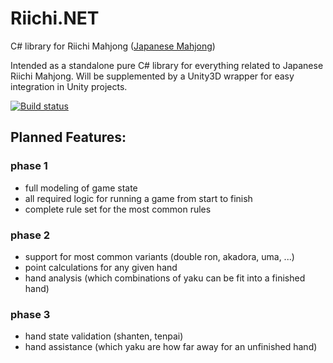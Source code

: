 # Riichi.NET
C# library for Riichi Mahjong ([Japanese Mahjong](https://en.wikipedia.org/wiki/Japanese_Mahjong))

Intended as a standalone pure C# library for everything related to Japanese Riichi Mahjong.
Will be supplemented by a Unity3D wrapper for easy integration in Unity projects.

[![Build status](https://ci.appveyor.com/api/projects/status/cj2kq6shw5benbua?svg=true)](https://ci.appveyor.com/project/senritsu/riichi-net)

## Planned Features:
### phase 1
- full modeling of game state
- all required logic for running a game from start to finish
- complete rule set for the most common rules

### phase 2
- support for most common variants (double ron, akadora, uma, ...)
- point calculations for any given hand
- hand analysis (which combinations of yaku can be fit into a finished hand)

### phase 3
- hand state validation (shanten, tenpai)
- hand assistance (which yaku are how far away for an unfinished hand)
